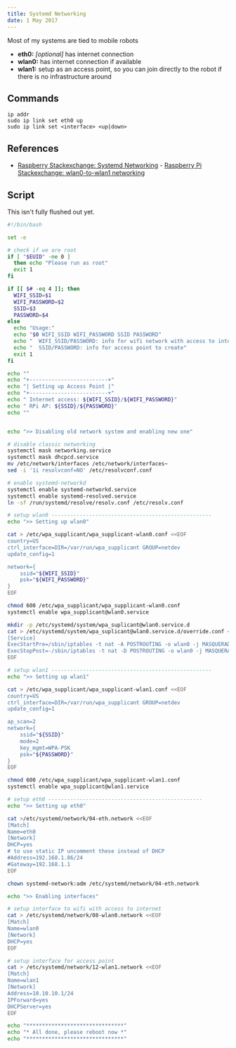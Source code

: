 ```yaml
---
title: Systemd Networking
date: 1 May 2017
---
```


Most of my systems are tied to mobile robots

- **eth0:** *[optional]* has internet connection
- **wlan0:** has internet connection if available
- **wlan1:** setup as an access point, so you can join directly to the robot if
there is no infrastructure around

## Commands

```
ip addr
sudo ip link set eth0 up
sudo ip link set <interface> <up|down>
```

## References

- [Raspberry Stackexchange: Systemd Networking](https://raspberrypi.stackexchange.com/questions/78787/howto-migrate-from-networking-to-systemd-networkd-with-dynamic-failover/78788#78788) - [Raspberry Pi Stackexchange: wlan0-to-wlan1 networking](https://raspberrypi.stackexchange.com/questions/88599/rpi3-raspbian-stretch-regular-connection-on-wlan0-ap-on-wlan1)

## Script

This isn't fully flushed out yet.

```bash
#!/bin/bash

set -e

# check if we are root
if [ "$EUID" -ne 0 ]
  then echo "Please run as root"
  exit 1
fi

if [[ $# -eq 4 ]]; then
  WIFI_SSID=$1
  WIFI_PASSWORD=$2
  SSID=$3
  PASSWORD=$4
else
  echo "Usage:"
  echo "$0 WIFI_SSID WIFI_PASSWORD SSID PASSWORD"
  echo "  WIFI_SSID/PASSWORD: info for wifi network with access to internet"
  echo "  SSID/PASSWORD: info for access point to create"
  exit 1
fi

echo ""
echo "+-------------------------+"
echo "| Setting up Access Point |"
echo "+-------------------------+"
echo " Internet access: ${WIFI_SSID}/${WIFI_PASSWORD}"
echo " RPi AP: ${SSID}/${PASSWORD}"
echo ""


echo ">> Disabling old network system and enabling new one"

# disable classic networking
systemctl mask networking.service
systemctl mask dhcpcd.service
mv /etc/network/interfaces /etc/network/interfaces~
sed -i '1i resolvconf=NO' /etc/resolvconf.conf

# enable systemd-networkd
systemctl enable systemd-networkd.service
systemctl enable systemd-resolved.service
ln -sf /run/systemd/resolve/resolv.conf /etc/resolv.conf

# setup wlan0 ---------------------------------------------------
echo ">> Setting up wlan0"

cat > /etc/wpa_supplicant/wpa_supplicant-wlan0.conf <<EOF
country=US
ctrl_interface=DIR=/var/run/wpa_supplicant GROUP=netdev
update_config=1

network={
    ssid="${WIFI_SSID}"
    psk="${WIFI_PASSWORD}"
}
EOF

chmod 600 /etc/wpa_supplicant/wpa_supplicant-wlan0.conf
systemctl enable wpa_supplicant@wlan0.service

mkdir -p /etc/systemd/system/wpa_suplicant@wlan0.service.d
cat > /etc/systemd/system/wpa_suplicant@wlan0.service.d/override.conf <<EOF
[Service]
ExecStartPre=/sbin/iptables -t nat -A POSTROUTING -o wlan0 -j MASQUERADE
ExecStopPost=-/sbin/iptables -t nat -D POSTROUTING -o wlan0 -j MASQUERADE
EOF

# setup wlan1 ---------------------------------------------------
echo ">> Setting up wlan1"

cat > /etc/wpa_supplicant/wpa_supplicant-wlan1.conf <<EOF
country=US
ctrl_interface=DIR=/var/run/wpa_supplicant GROUP=netdev
update_config=1

ap_scan=2
network={
    ssid="${SSID}"
    mode=2
    key_mgmt=WPA-PSK
    psk="${PASSWORD}"
}
EOF

chmod 600 /etc/wpa_supplicant/wpa_supplicant-wlan1.conf
systemctl enable wpa_supplicant@wlan1.service

# setup eth0 -------------------------------------------------
echo ">> Setting up eth0"

cat >/etc/systemd/network/04-eth.network <<EOF
[Match]
Name=eth0
[Network]
DHCP=yes
# to use static IP uncomment these instead of DHCP
#Address=192.168.1.86/24
#Gateway=192.168.1.1
EOF

chown systemd-network:adm /etc/systemd/network/04-eth.network

echo ">> Enabling interfaces"

# setup interface to wifi with access to internet
cat > /etc/systemd/network/08-wlan0.network <<EOF
[Match]
Name=wlan0
[Network]
DHCP=yes
EOF

# setup interface for access point
cat > /etc/systemd/network/12-wlan1.network <<EOF
[Match]
Name=wlan1
[Network]
Address=10.10.10.1/24
IPForward=yes
DHCPServer=yes
EOF

echo "*******************************"
echo "* All done, please reboot now *"
echo "*******************************"
```
